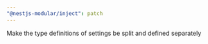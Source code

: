```yaml
---
"@nestjs-modular/inject": patch
---
```


Make the type definitions of settings be split and defined separately
